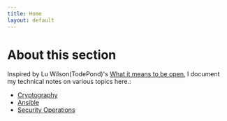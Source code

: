 ```yaml
---
title: Home
layout: default
---
```


# About this section
Inspired by Lu Wilson(TodePond)'s [What it means to be open](https://www.youtube.com/watch?v=MJzV0CX0q8o&t), I document my technical notes on various topics here.:

* [Cryptography](https://khoabuiv.github.io/cryptography.html)
* [Ansible](https://khoabuiv.github.io/ansible.html)
* [Security Operations](https://khoabuiv.github.io/security_operations.html)